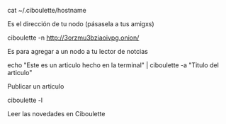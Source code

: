  cat ~/.ciboulette/hostname

Es el dirección de tu nodo (pásasela a tus amigxs)

 ciboulette -n http://3orzmu3bziaoivpg.onion/

Es para agregar a un nodo a tu lector de notcias

 echo "Este es un articulo hecho en la terminal"  | ciboulette -a "Titulo del articulo"

Publicar un articulo

 ciboulette -l

Leer las novedades en Ciboulette
